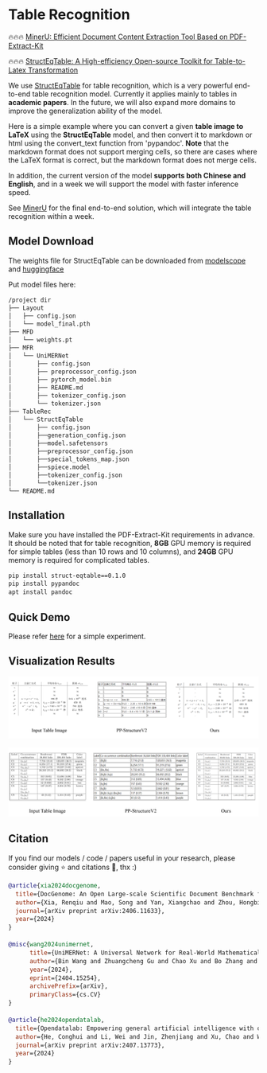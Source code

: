 # Table Recognition
🔥🔥🔥 [MinerU: Efficient Document Content Extraction Tool Based on PDF-Extract-Kit](https://github.com/opendatalab/MinerU)

🔥🔥🔥 [StructEqTable: A High-efficiency Open-source Toolkit for Table-to-Latex Transformation](https://github.com/UniModal4Reasoning/StructEqTable-Deploy/)

We use [StructEqTable](https://github.com/UniModal4Reasoning/StructEqTable-Deploy) for table recognition, which is a very powerful end-to-end table recognition model. Currently it applies mainly to tables in **academic papers**. In the future, we will also expand more domains to improve the generalization ability of the model.

Here is a simple example where you can convert a given **table image to LaTeX** using the **StructEqTable** model, and then convert it to markdown or html using the convert_text function from 'pypandoc'. **Note** that the markdown format does not support merging cells, so there are cases where the LaTeX format is correct, but the markdown format does not merge cells. 

In addition, the current version of the model **supports both Chinese and English**, and in a week we will support the model with faster inference speed.


See [MinerU](https://github.com/opendatalab/MinerU) for the final end-to-end solution, which will integrate the table recognition within a week.

## Model Download
The weights file for StructEqTable can be downloaded from [modelscope](https://www.modelscope.cn/models/wanderkid/PDF-Extract-Kit/files) and [huggingface](https://huggingface.co/wanderkid/PDF-Extract-Kit/tree/main/models/TabRec/StructEqTable)

Put model files here:

```
/project dir
├── Layout
│   ├── config.json
│   └── model_final.pth
├── MFD
│   └── weights.pt
├── MFR
│   └── UniMERNet
│       ├── config.json
│       ├── preprocessor_config.json
│       ├── pytorch_model.bin
│       ├── README.md
│       ├── tokenizer_config.json
│       └── tokenizer.json
├── TableRec
│   └── StructEqTable
│       ├── config.json
│       ├──generation_config.json
│       ├──model.safetensors
│       ├──preprocessor_config.json
│       ├──special_tokens_map.json
│       ├──spiece.model
│       ├──tokenizer_config.json
│       └──tokenizer.json
└── README.md
```


## Installation
Make sure you have installed the PDF-Extract-Kit requirements in advance. It should be noted that for table recognition, **8GB** GPU memory is required for simple tables (less than 10 rows and 10 columns), and **24GB** GPU memory is required for complicated tables.

``` bash 
pip install struct-eqtable==0.1.0
pip install pypandoc
apt install pandoc
```


## Quick Demo
Please refer [here](./Table_Recognition.ipynb) for a simple experiment. 


## Visualization Results
![](./show_case1.png)

![](./show_case2.png)

## Citation
If you find our models / code / papers useful in your research, please consider giving ⭐ and citations 📝, thx :)
```bibtex
@article{xia2024docgenome,
  title={DocGenome: An Open Large-scale Scientific Document Benchmark for Training and Testing Multi-modal Large Language Models},
  author={Xia, Renqiu and Mao, Song and Yan, Xiangchao and Zhou, Hongbin and Zhang, Bo and Peng, Haoyang and Pi, Jiahao and Fu, Daocheng and Wu, Wenjie and Ye, Hancheng and others},
  journal={arXiv preprint arXiv:2406.11633},
  year={2024}
}

@misc{wang2024unimernet,
      title={UniMERNet: A Universal Network for Real-World Mathematical Expression Recognition}, 
      author={Bin Wang and Zhuangcheng Gu and Chao Xu and Bo Zhang and Botian Shi and Conghui He},
      year={2024},
      eprint={2404.15254},
      archivePrefix={arXiv},
      primaryClass={cs.CV}
}

@article{he2024opendatalab,
  title={Opendatalab: Empowering general artificial intelligence with open datasets},
  author={He, Conghui and Li, Wei and Jin, Zhenjiang and Xu, Chao and Wang, Bin and Lin, Dahua},
  journal={arXiv preprint arXiv:2407.13773},
  year={2024}
}

```